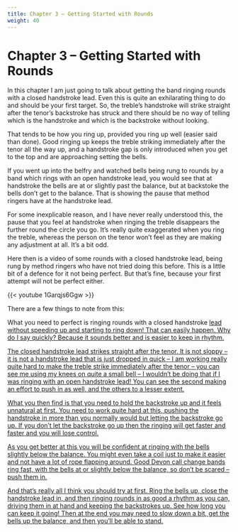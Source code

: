 ```yaml
---
title: Chapter 3 – Getting Started with Rounds
weight: 40
---
```


# Chapter 3 – Getting Started with Rounds

In this chapter I am just going to talk about getting the band ringing rounds with a closed handstroke lead. Even this is quite an exhilarating thing to do and should be your first target. So, the treble’s handstroke will strike straight after the tenor’s backstroke has struck and there should be no way of telling which is the handstroke and which is the backstroke without looking.

That tends to be how you ring up, provided you ring up well (easier said than done). Good ringing up keeps the treble striking immediately after the tenor all the way up, and a handstroke gap is only introduced when you get to the top and are approaching setting the bells.

If you went up into the belfry and watched bells being rung to rounds by a band which rings with an open handstroke lead, you would see that at handstroke the bells are at or slightly past the balance, but at backstoke the bells don’t get to the balance. That is showing the pause that method ringers have at the handstroke lead.

For some inexplicable reason, and I have never really understood this, the pause that you feel at handstroke when ringing the treble disappears the further round the circle you go. It’s really quite exaggerated when you ring the treble, whereas the person on the tenor won’t feel as they are making any adjustment at all. It’s a bit odd.

Here then is a video of some rounds with a closed handstroke lead, being rung by method ringers who have not tried doing this before. This is a little bit of a defence for it not being perfect. But that’s fine, because your first attempt will not be perfect either.

{{< youtube 1Garqjs6Ggw >}}

There are a few things to note from this:

What you need to perfect is ringing rounds with a closed handstroke <u>lead<u> without speeding up and starting to ring down! That can easily happen. Why do I say quickly? Because it sounds better and is easier to keep in rhythm.

The closed handstroke lead strikes straight after the tenor. It is not sloppy – it is not a handstroke lead that is just dropped in quick – I am working really quite hard to make the treble strike immediately after the tenor – you can see me using my knees on quite a small bell – I wouldn’t be doing that if I was ringing with an open handstroke lead! You can see the second making an effort to push in as well, and the others to a lesser extent.

What you then find is that you need to hold the backstroke up and it feels unnatural at first. You need to work quite hard at this, pushing the handstroke in more than you normally would but letting the backstroke go up. If you don’t let the backstroke go up then the ringing will get faster and faster and you will lose control.

As you get better at this you will be confident at ringing with the bells slightly below the balance. You might even take a coil just to make it easier and not have a lot of rope flapping around. Good Devon call change bands ring fast, with the bells at or slightly below the balance, so don’t be scared – push them in.

And that’s really all I think you should try at first. Ring the bells up, close the handstroke lead in, and then ringing rounds in as good a rhythm as you can, driving them in at hand and keeping the backstrokes up. See how long you can keep it going! Then at the end you may need to slow down a bit, get the bells up the balance, and then you’ll be able to stand. 
